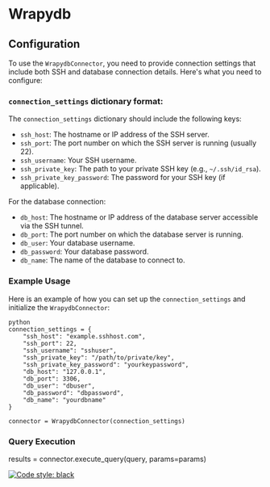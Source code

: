 # Wrapydb

## Configuration

To use the `WrapydbConnector`, you need to provide connection settings that include both SSH and database connection details. Here's what you need to configure:

### `connection_settings` dictionary format:

The `connection_settings` dictionary should include the following keys:

- `ssh_host`: The hostname or IP address of the SSH server.
- `ssh_port`: The port number on which the SSH server is running (usually 22).
- `ssh_username`: Your SSH username.
- `ssh_private_key`: The path to your private SSH key (e.g., `~/.ssh/id_rsa`).
- `ssh_private_key_password`: The password for your SSH key (if applicable).

For the database connection:

- `db_host`: The hostname or IP address of the database server accessible via the SSH tunnel.
- `db_port`: The port number on which the database server is running.
- `db_user`: Your database username.
- `db_password`: Your database password.
- `db_name`: The name of the database to connect to.

### Example Usage

Here is an example of how you can set up the `connection_settings` and initialize the `WrapydbConnector`:

```
python
connection_settings = {
    "ssh_host": "example.sshhost.com",
    "ssh_port": 22,
    "ssh_username": "sshuser",
    "ssh_private_key": "/path/to/private/key",
    "ssh_private_key_password": "yourkeypassword",
    "db_host": "127.0.0.1",
    "db_port": 3306,
    "db_user": "dbuser",
    "db_password": "dbpassword",
    "db_name": "yourdbname"
}

connector = WrapydbConnector(connection_settings)
```

### Query Execution
results = connector.execute_query(query, params=params)


[![Code style: black](https://img.shields.io/badge/code%20style-black-000000.svg)](https://github.com/psf/black)
